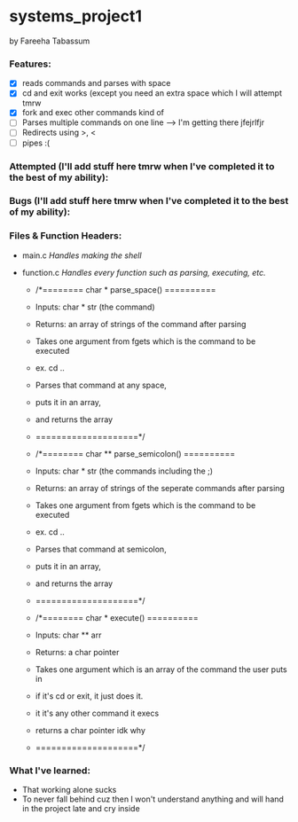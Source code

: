 # systems_project1
by Fareeha Tabassum

### Features:
- [x] reads commands and parses with space
- [x] cd and exit works (except you need an extra space which I will attempt tmrw
- [x] fork and exec other commands kind of
- [ ] Parses multiple commands on one line --> I'm getting there jfejrlfjr
- [ ] Redirects using >, <
- [ ] pipes :(	
### Attempted (I'll add stuff here tmrw when I've completed it to the best of my ability):
	
### Bugs (I'll add stuff here tmrw when I've completed it to the best of my ability):
	
### Files & Function Headers:
* main.c *Handles making the shell*
	
* function.c *Handles every function such as parsing, executing, etc.*
	* /*======== char * parse_space() ==========
	* Inputs: char * str (the command)
	* Returns: an array of strings of the command after parsing 

	* Takes one argument from fgets which is the command to be executed
	* ex. cd ..
	* Parses that command at any space, 
	* puts it in an array,
	* and returns the array
	* ====================*/

	* /*======== char ** parse_semicolon() ==========
	* Inputs:  char * str (the commands including the ;)
	* Returns: an array of strings of the seperate commands after parsing 

	* Takes one argument from fgets which is the command to be executed
	* ex. cd ..
	* Parses that command at semicolon, 
	* puts it in an array,
	* and returns the array
	* ====================*/

	* /*======== char * execute() ==========
	* Inputs:  char ** arr
	* Returns: a char pointer

	* Takes one argument which is an array of the command the user puts in
	* if it's cd or exit, it just does it.
	* it it's any other command it execs
	* returns a char pointer idk why
	* ====================*/

### What I've learned:
  * That working alone sucks
  * To never fall behind cuz then I won't understand anything and will hand in the project late and cry inside
